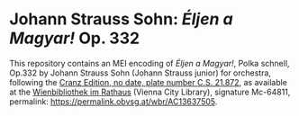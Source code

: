 # Johann Strauss Sohn: *Éljen a Magyar!* Op. 332

This repository contains an MEI encoding of *Éljen a Magyar!*, Polka schnell, Op.332 by Johann Strauss Sohn (Johann Strauss junior) for orchestra, following the [Cranz Edition, no date, plate number C.S. 21.872](https://permalink.obvsg.at/wbr/AC13637505), as available at the [Wienbibliothek im Rathaus](https://www.wienbibliothek.at) (Vienna City Library), signature Mc-64811, permalink: <https://permalink.obvsg.at/wbr/AC13637505>.

